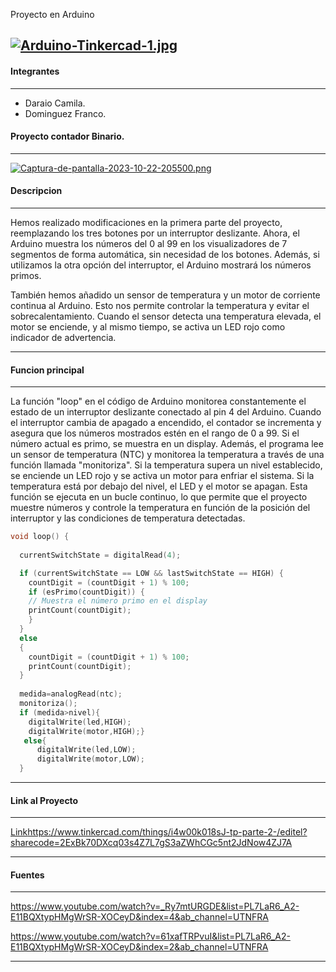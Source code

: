 Proyecto en Arduino

[![Arduino-Tinkercad-1.jpg](https://i.postimg.cc/ZKmjNfpC/Arduino-Tinkercad-1.jpg)](https://postimg.cc/XX2wSk2b)
------------

#### Integrantes

------------

- Daraio Camila.
- Dominguez Franco.

 
#### Proyecto contador Binario.

------------

[![Captura-de-pantalla-2023-10-22-205500.png](https://i.postimg.cc/59RkF5pz/Captura-de-pantalla-2023-10-22-205500.png)](https://postimg.cc/qg2GP3PB)

####  Descripcion

------------


Hemos realizado modificaciones en la primera parte del proyecto, reemplazando los tres botones por un interruptor deslizante. Ahora, el Arduino muestra los números del 0 al 99 en los visualizadores de 7 segmentos de forma automática, sin necesidad de los botones. Además, si utilizamos la otra opción del interruptor, el Arduino mostrará los números primos.

También hemos añadido un sensor de temperatura y un motor de corriente continua al Arduino. Esto nos permite controlar la temperatura y evitar el sobrecalentamiento. Cuando el sensor detecta una temperatura elevada, el motor se enciende, y al mismo tiempo, se activa un LED rojo como indicador de advertencia.

------------

####  Funcion principal

------------

La función "loop" en el código de Arduino monitorea constantemente el estado de un interruptor deslizante conectado al pin 4 del Arduino. Cuando el interruptor cambia de apagado a encendido, el contador se incrementa y asegura que los números mostrados estén en el rango de 0 a 99. Si el número actual es primo, se muestra en un display. Además, el programa lee un sensor de temperatura (NTC) y monitorea la temperatura a través de una función llamada "monitoriza". Si la temperatura supera un nivel establecido, se enciende un LED rojo y se activa un motor para enfriar el sistema. Si la temperatura está por debajo del nivel, el LED y el motor se apagan. Esta función se ejecuta en un bucle continuo, lo que permite que el proyecto muestre números y controle la temperatura en función de la posición del interruptor y las condiciones de temperatura detectadas.

```cpp
void loop() {
  
  currentSwitchState = digitalRead(4);

  if (currentSwitchState == LOW && lastSwitchState == HIGH) {
    countDigit = (countDigit + 1) % 100;
    if (esPrimo(countDigit)) {
    // Muestra el número primo en el display
    printCount(countDigit);
    }
  } 
  else 
  {  
	countDigit = (countDigit + 1) % 100;
    printCount(countDigit);
  }
  
  medida=analogRead(ntc);
  monitoriza();
  if (medida>nivel){
    digitalWrite(led,HIGH);
    digitalWrite(motor,HIGH);}
   else{
      digitalWrite(led,LOW);
      digitalWrite(motor,LOW);
  }   
```

------------

####  Link al Proyecto

------------

[Link](https://www.tinkercad.com/things/i4w00k018sJ-tp-parte-2-/editel?sharecode=2ExBk70DXcq03s4Z7L7gS3aZWhCGc5nt2JdNow4ZJ7A)https://www.tinkercad.com/things/i4w00k018sJ-tp-parte-2-/editel?sharecode=2ExBk70DXcq03s4Z7L7gS3aZWhCGc5nt2JdNow4ZJ7A

------------

#### Fuentes

------------
https://www.youtube.com/watch?v=_Ry7mtURGDE&list=PL7LaR6_A2-E11BQXtypHMgWrSR-XOCeyD&index=4&ab_channel=UTNFRA

https://www.youtube.com/watch?v=61xafTRPvuI&list=PL7LaR6_A2-E11BQXtypHMgWrSR-XOCeyD&index=2&ab_channel=UTNFRA

------------
